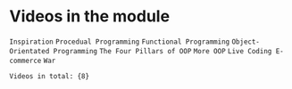 # Videos in the module

`Inspiration`
`Procedual Programming`
`Functional Programming`
`Object-Orientated Programming`
`The Four Pillars of OOP`
`More OOP`
`Live Coding E-commerce`
`War`

`Videos in total: {8}`
